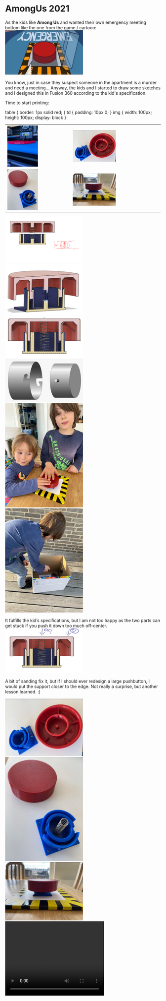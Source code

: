 # AmongUs 2021  

As the kids like **Among Us** and wanted their own emergency meeting bottom like the one from the game / cartoon:  
<img src="Cartoon.JPG" alt="drawing" width="50%"/>

You know, just in case they suspect someone in the apartment is a murder and need a meeting…   Anyway, the kids and I started to draw some sketches and I designed this in Fusion 360 according to the kid's specification. 

Time to start printing:


table {
  border: 1px solid red;
}
td {
  padding: 10px 0;
}
img {
  width: 100px;
  height: 100px;
  display: block
}

<table>
  <tr>
    <td>
      <img src="InPrint.JPG" alt="drawing" width="50%"/> </td>
    <td>
      <img src="FreshFromPrint.JPG" alt="drawing" width="50%"/> </td>
  </tr>
  <tr>
    <td>
      <img src="FreshFromPrint2.JPG" alt="drawing" width="50%"/> </td>
    <td>
      <img src="Result1.JPG" alt="drawing" width="50%"/>  </td>
  </tr>
</table>


<img src="Pic1.png" alt="drawing" width="50%"/>
<img src="Pic2.png" alt="drawing" width="50%"/>
<img src="Pic3.png" alt="drawing" width="50%"/>

<img src="Insp.png" alt="drawing" width="50%"/>


<img src="AnX.jpg" alt="drawing" width="50%"/>

<img src="SprayPaint.jpg" alt="drawing" width="50%"/>

It fulfills the kid’s specifications, but I am not too happy as the two parts can get stuck if you push it down too much off-center.  
<img src="GoodNBad.jpg" alt="drawing" width="50%"/>

A bit of sanding fix it, but if I should ever redesign a large pushbutton, I would put the support closer to the edge. Not really a surprise, but another lesson learned. :)  

<img src="FreshFromPrint.JPG" alt="drawing" width="50%"/>
<img src="FreshFromPrint2.JPG" alt="drawing" width="50%"/>

<img src="Result1.JPG" alt="drawing" width="50%"/>

<video width="320" height="240" controls>
  <source type="video/mp4" src="2021-04-20_16h59_06.mp4">
</video>

